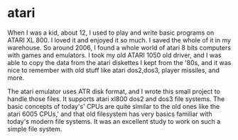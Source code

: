 # atari
When  I was a kid, about 12, I used to play and write basic programs on  ATARI XL 800. I loved it and enjoyed it so much. I saved the whole of it in my warehouse. So around 2006, I found a whole world of atari 8 bits computers with games and emulators. I took my old ATARI 1050 old driver, and I was able to copy the data from the atari diskettes  I kept from the '80s, and it was nice to remember with old stuff like atari dos2,dos3, player missiles, and more. 

The atari emulator uses ATR disk format, and I wrote this small project to handle those files. It supports atari xl800 dos2 and dos3 file systems. The basic concepts of today's' CPUs are quite similar to the old ones like the atari 6005 CPUs,' and that old filesystem has very basics familiar with today's modern file systems. It was an excellent study to work on such a simple file system. 
